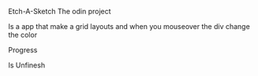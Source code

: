Etch-A-Sketch The odin project 

Is a app that make a grid layouts and when you mouseover the div change the color 

Progress

Is Unfinesh
